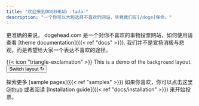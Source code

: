 ```yaml
---
title: "欢迎来到DOGEHEAD :tada:"
description: "一个你可以大胆选择不喜欢的网站，毕竟我们有[/doge]保命。"
---
```


更准确的来说， dogehead.com 是一个对你不喜欢的事物投票网站，如何使用请查看 [theme documentation]({{< ref "docs" >}}). 我们并不是宣扬消极与悲观，而是希望给大家一个表达不喜欢的途径。

<div class="flex px-4 py-2 mb-8 text-base rounded-md bg-primary-100 dark:bg-primary-900">
  <span class="flex items-center ltr:pr-3 rtl:pl-3 text-primary-400">
    {{< icon "triangle-exclamation" >}}
  </span>
  <span class="flex items-center justify-between grow dark:text-neutral-300">
    <span class="prose dark:prose-invert">This is a demo of the <code id="layout">background</code> layout.</span>
    <button
      id="switch-layout-button"
      class="px-4 !text-neutral !no-underline rounded-md bg-primary-600 hover:!bg-primary-500 dark:bg-primary-800 dark:hover:!bg-primary-700"
    >
      Switch layout &orarr;
    </button>
  </span>
</div>

探索更多 [sample pages]({{< ref "samples" >}}) 如果你喜欢，你可以点击这里 <a target="_blank" href="https://github.com/nunocoracao/blowfish">Github</a> 或者阅读 [Installation guide]({{< ref "docs/installation" >}}) 来开始投票。
